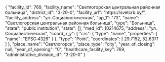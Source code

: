 {
    "facility_id": 769,
    "facility_name": "Светлогорская центральная районная больница",
    "district_id": "3-20-0",
    "facility_url": "https:\/\/svetcrb.by\/",
    "facility_address": "ул. Социалистическая",
    "ap_1": "73",
    "name": "Светлогорская центральная районная больница",
    "type": "Больница",
    "state": "public institution",
    "stats": [],
    "med_id": 10214675,
    "address": "ул. Социалистическая",
    "coord_x_y": {
        "crs": {
            "type": "name",
            "properties": {
                "name": "EPSG:4326"
            }
        },
        "type": "Point",
        "coordinates": [
            29.7152,
            52.6371
        ]
    },
    "place_name": "Светлогорск",
    "place_type": "city",
    "year_of_closing": null,
    "year_of_opening": "0",
    "healthcare_facility_key": 769,
    "administrative_division_id": "3-20-0"
}